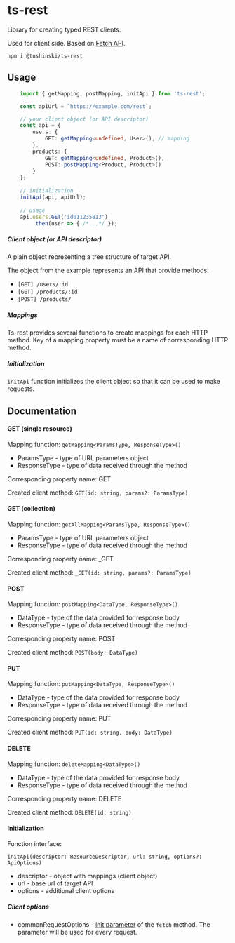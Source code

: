 # ts-rest
Library for creating typed REST clients.

Used for client side. Based on [Fetch API](https://developer.mozilla.org/en-US/docs/Web/API/Fetch_API). 

`npm i @tushinski/ts-rest`

## Usage
```typescript
    import { getMapping, postMapping, initApi } from 'ts-rest';

    const apiUrl = `https://example.com/rest`;

    // your client object (or API descriptor)
    const api = {
        users: {
            GET: getMapping<undefined, User>(), // mapping
        },
        products: {
            GET: getMapping<undefined, Product>(),
            POST: postMapping<Product, Product>()
        }   
    };
    
    // initialization
    initApi(api, apiUrl);
    
    // usage
    api.users.GET('id011235813')
        .then(user => { /*...*/ });
```

##### Client object (or API descriptor)
A plain object representing a tree structure of target API.

The object from the example represents an API that provide methods:
- `[GET] /users/:id`
- `[GET] /products/:id`
- `[POST] /products/`

##### Mappings
Ts-rest provides several functions to create mappings for each HTTP method.
Key of a mapping property must be a name of corresponding HTTP method.

##### Initialization
`initApi` function initializes the client object so that it can be used to make requests.

## Documentation
#### GET (single resource)
Mapping function: `getMapping<ParamsType, ResponseType>()`
- ParamsType - type of URL parameters object
- ResponseType - type of data received through the method

Corresponding property name: GET

Created client method: `GET(id: string, params?: ParamsType)`

#### GET (collection)
Mapping function: `getAllMapping<ParamsType, ResponseType>()`
- ParamsType - type of URL parameters object
- ResponseType - type of data received through the method

Corresponding property name: _GET

Created client method: `_GET(id: string, params?: ParamsType)`

#### POST
Mapping function: `postMapping<DataType, ResponseType>()`
- DataType - type of the data provided for response body
- ResponseType - type of data received through the method

Corresponding property name: POST

Created client method: `POST(body: DataType)`

#### PUT
Mapping function: `putMapping<DataType, ResponseType>()`
- DataType - type of the data provided for response body
- ResponseType - type of data received through the method

Corresponding property name: PUT

Created client method: `PUT(id: string, body: DataType)`

#### DELETE
Mapping function: `deleteMapping<DataType>()`
- DataType - type of the data provided for response body
- ResponseType - type of data received through the method

Corresponding property name: DELETE

Created client method: `DELETE(id: string)`

#### Initialization
Function interface:

`initApi(descriptor: ResourceDescriptor, url: string, options?: ApiOptions)`
- descriptor - object with mappings (client object)
- url - base url of target API
- options - additional client options

##### Client options
- commonRequestOptions - [init parameter](https://developer.mozilla.org/en-US/docs/Web/API/WindowOrWorkerGlobalScope/fetch#parameters)
 of the `fetch` method. The parameter will be used for every request.
